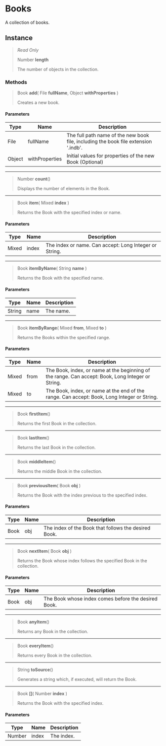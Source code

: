 # Books
A collection of books.

## Instance
> *Read Only* 
> 
> Number **length** 
>
> The number of objects in the collection.

### Methods
> Book **add**( File **fullName**, Object **withProperties** )
> 
> Creates a new book.
#### Parameters
| Type | Name | Description |
|---|---|---|
| File | fullName | The full path name of the new book file, including the book file extension '.indb'. |
| Object | withProperties | Initial values for properties of the new Book (Optional) |

*** 
> Number **count**()
> 
> Displays the number of elements in the Book.
*** 
> Book **item**( Mixed **index** )
> 
> Returns the Book with the specified index or name.
#### Parameters
| Type | Name | Description |
|---|---|---|
| Mixed | index | The index or name. Can accept: Long Integer or String. |

*** 
> Book **itemByName**( String **name** )
> 
> Returns the Book with the specified name.
#### Parameters
| Type | Name | Description |
|---|---|---|
| String | name | The name. |

*** 
> Book **itemByRange**( Mixed **from**, Mixed **to** )
> 
> Returns the Books within the specified range.
#### Parameters
| Type | Name | Description |
|---|---|---|
| Mixed | from | The Book, index, or name at the beginning of the range. Can accept: Book, Long Integer or String. |
| Mixed | to | The Book, index, or name at the end of the range. Can accept: Book, Long Integer or String. |

*** 
> Book **firstItem**()
> 
> Returns the first Book in the collection.
*** 
> Book **lastItem**()
> 
> Returns the last Book in the collection.
*** 
> Book **middleItem**()
> 
> Returns the middle Book in the collection.
*** 
> Book **previousItem**( Book **obj** )
> 
> Returns the Book with the index previous to the specified index.
#### Parameters
| Type | Name | Description |
|---|---|---|
| Book | obj | The index of the Book that follows the desired Book. |

*** 
> Book **nextItem**( Book **obj** )
> 
> Returns the Book whose index follows the specified Book in the collection.
#### Parameters
| Type | Name | Description |
|---|---|---|
| Book | obj | The Book whose index comes before the desired Book. |

*** 
> Book **anyItem**()
> 
> Returns any Book in the collection.
*** 
> Book **everyItem**()
> 
> Returns every Book in the collection.
*** 
> String **toSource**()
> 
> Generates a string which, if executed, will return the Book.
*** 
> Book **[]**( Number **index** )
> 
> Returns the Book with the specified index.
#### Parameters
| Type | Name | Description |
|---|---|---|
| Number | index | The index. |


